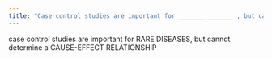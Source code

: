 ```yaml
---
title: "Case control studies are important for _______ _______ , but cannot determine a ________ _________"
---
```

case control studies are important for RARE DISEASES, but cannot determine a CAUSE-EFFECT RELATIONSHIP

